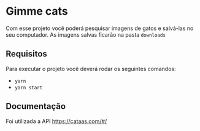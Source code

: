 # Gimme cats

Com esse projeto você poderá pesquisar imagens de gatos e salvá-las no seu computador.
As imagens salvas ficarão na pasta `downloads`

## Requisitos

Para executar o projeto você deverá rodar os seguintes comandos:

- `yarn`
- `yarn start`

## Documentação

Foi utilizada a API https://cataas.com/#/
